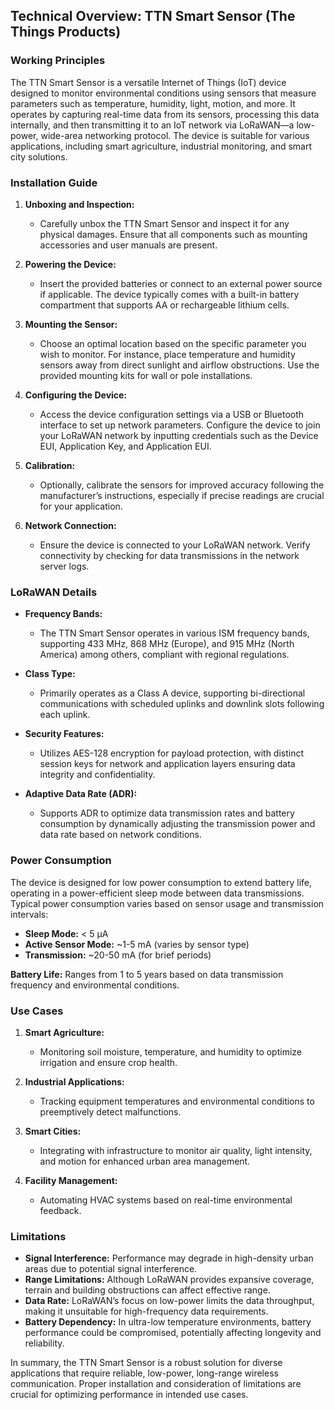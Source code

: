 ## Technical Overview: TTN Smart Sensor (The Things Products)

### Working Principles
The TTN Smart Sensor is a versatile Internet of Things (IoT) device designed to monitor environmental conditions using sensors that measure parameters such as temperature, humidity, light, motion, and more. It operates by capturing real-time data from its sensors, processing this data internally, and then transmitting it to an IoT network via LoRaWAN—a low-power, wide-area networking protocol. The device is suitable for various applications, including smart agriculture, industrial monitoring, and smart city solutions.

### Installation Guide
1. **Unboxing and Inspection:**
   - Carefully unbox the TTN Smart Sensor and inspect it for any physical damages. Ensure that all components such as mounting accessories and user manuals are present.

2. **Powering the Device:**
   - Insert the provided batteries or connect to an external power source if applicable. The device typically comes with a built-in battery compartment that supports AA or rechargeable lithium cells.

3. **Mounting the Sensor:**
   - Choose an optimal location based on the specific parameter you wish to monitor. For instance, place temperature and humidity sensors away from direct sunlight and airflow obstructions. Use the provided mounting kits for wall or pole installations.

4. **Configuring the Device:**
   - Access the device configuration settings via a USB or Bluetooth interface to set up network parameters. Configure the device to join your LoRaWAN network by inputting credentials such as the Device EUI, Application Key, and Application EUI.

5. **Calibration:**
   - Optionally, calibrate the sensors for improved accuracy following the manufacturer’s instructions, especially if precise readings are crucial for your application.

6. **Network Connection:**
   - Ensure the device is connected to your LoRaWAN network. Verify connectivity by checking for data transmissions in the network server logs.

### LoRaWAN Details
- **Frequency Bands:**
  - The TTN Smart Sensor operates in various ISM frequency bands, supporting 433 MHz, 868 MHz (Europe), and 915 MHz (North America) among others, compliant with regional regulations.

- **Class Type:**
  - Primarily operates as a Class A device, supporting bi-directional communications with scheduled uplinks and downlink slots following each uplink.

- **Security Features:**
  - Utilizes AES-128 encryption for payload protection, with distinct session keys for network and application layers ensuring data integrity and confidentiality.

- **Adaptive Data Rate (ADR):**
  - Supports ADR to optimize data transmission rates and battery consumption by dynamically adjusting the transmission power and data rate based on network conditions.

### Power Consumption
The device is designed for low power consumption to extend battery life, operating in a power-efficient sleep mode between data transmissions. Typical power consumption varies based on sensor usage and transmission intervals:
- **Sleep Mode:** < 5 µA
- **Active Sensor Mode:** ~1-5 mA (varies by sensor type)
- **Transmission:** ~20-50 mA (for brief periods)

**Battery Life:** Ranges from 1 to 5 years based on data transmission frequency and environmental conditions.

### Use Cases
1. **Smart Agriculture:**
   - Monitoring soil moisture, temperature, and humidity to optimize irrigation and ensure crop health.

2. **Industrial Applications:**
   - Tracking equipment temperatures and environmental conditions to preemptively detect malfunctions.

3. **Smart Cities:**
   - Integrating with infrastructure to monitor air quality, light intensity, and motion for enhanced urban area management.

4. **Facility Management:**
   - Automating HVAC systems based on real-time environmental feedback.

### Limitations
- **Signal Interference:** Performance may degrade in high-density urban areas due to potential signal interference.
- **Range Limitations:** Although LoRaWAN provides expansive coverage, terrain and building obstructions can affect effective range.
- **Data Rate:** LoRaWAN’s focus on low-power limits the data throughput, making it unsuitable for high-frequency data requirements.
- **Battery Dependency:** In ultra-low temperature environments, battery performance could be compromised, potentially affecting longevity and reliability.

In summary, the TTN Smart Sensor is a robust solution for diverse applications that require reliable, low-power, long-range wireless communication. Proper installation and consideration of limitations are crucial for optimizing performance in intended use cases.